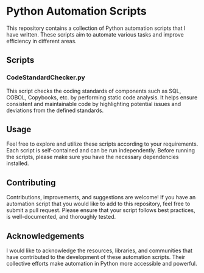 # Python Automation Scripts

This repository contains a collection of Python automation scripts that I have written. These scripts aim to automate various tasks and improve efficiency in different areas.

## Scripts

### CodeStandardChecker.py

This script checks the coding standards of components such as SQL, COBOL, Copybooks, etc. by performing static code analysis. It helps ensure consistent and maintainable code by highlighting potential issues and deviations from the defined standards.

## Usage

Feel free to explore and utilize these scripts according to your requirements. Each script is self-contained and can be run independently. Before running the scripts, please make sure you have the necessary dependencies installed.

## Contributing

Contributions, improvements, and suggestions are welcome! If you have an automation script that you would like to add to this repository, feel free to submit a pull request. Please ensure that your script follows best practices, is well-documented, and thoroughly tested.

## Acknowledgements

I would like to acknowledge the resources, libraries, and communities that have contributed to the development of these automation scripts. Their collective efforts make automation in Python more accessible and powerful.

